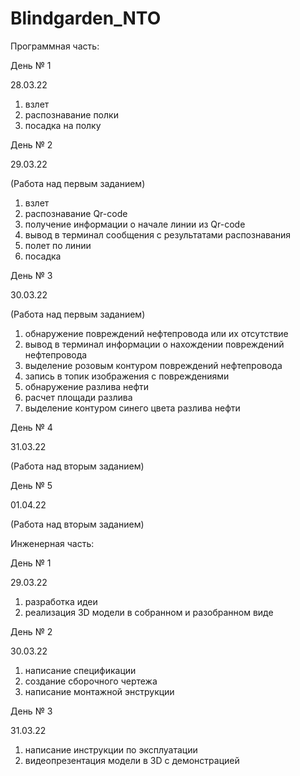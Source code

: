 # Blindgarden_NTO
Программная часть:

День № 1 

28.03.22

1) взлет 
2) распознавание полки
3) посадка на полку


День № 2

29.03.22

(Работа над первым заданием)

1) взлет 
2) распознавание Qr-code 
3) получение информации о начале линии из Qr-code
4) вывод в терминал сообщения с результатами распознавания
5) полет по линии
6) посадка 


День № 3

30.03.22

(Работа над первым заданием) 

1) обнаружение повреждений нефтепровода или их отсутствие 
2) вывод в терминал информации о нахождении повреждений нефтепровода 
3) выделение розовым контуром повреждений нефтепровода 
4) запись в топик изображения с повреждениями 
5) обнаружение разлива нефти
6) расчет площади разлива
7) выделение контуром синего цвета разлива нефти 

День № 4

31.03.22

(Работа над вторым заданием)


День № 5 

01.04.22

(Работа над вторым заданием)





Инженерная часть:

День № 1

29.03.22

1) разработка идеи 
2) реализация 3D модели в собранном и разобранном виде

День № 2

30.03.22

1) написание спецификации
2) создание сборочного чертежа 
3) написание монтажной энструкции

День № 3

31.03.22

1) написание инструкции по эксплуатации
2) видеопрезентация модели в 3D с демонстрацией 







